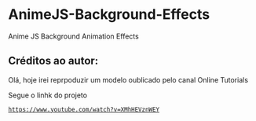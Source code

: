 # AnimeJS-Background-Effects
Anime JS Background Animation Effects

<h2>Créditos ao autor:</h2>
<p>Olá, hoje irei reprpoduzir um modelo oublicado pelo canal Online Tutorials</p>
<p>Segue o linhk do projeto</p>

<code>https://www.youtube.com/watch?v=XMhHEVznWEY</code>
